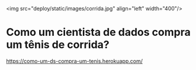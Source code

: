 <img src=\"deploy/static/images/corrida.jpg\" align=\"left\" width=\"400\"/>



# Como um cientista de dados compra um tênis de corrida?

https://como-um-ds-compra-um-tenis.herokuapp.com/
